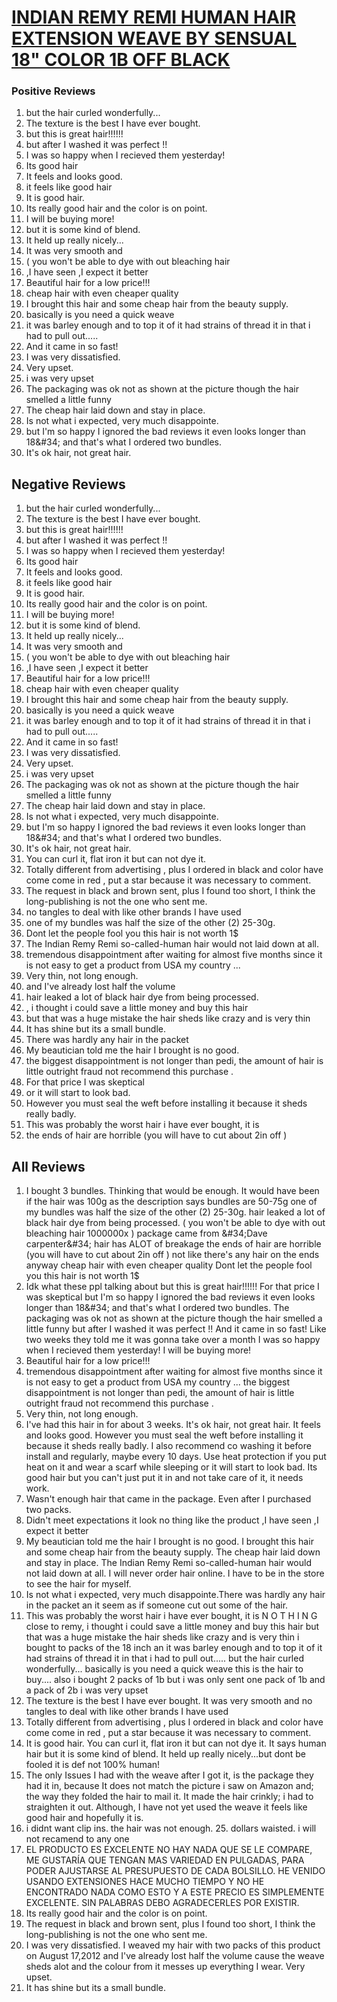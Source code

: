 # [INDIAN REMY REMI HUMAN HAIR EXTENSION WEAVE BY SENSUAL 18&quot; COLOR 1B OFF BLACK](https://products.checkmycream.com/products/INDIAN-REMY-REMI-HUMAN-HAIR-EXTENSION-WEAVE-BY-SENSUAL-18&quot;-COLOR-1B-OFF-BLACK.html)

### Positive Reviews

<ol>
      <li>but the hair curled wonderfully...</li>
      <li>The texture is the best I have ever bought.  </li>
      <li>but this is great hair!!!!!!</li>
      <li>but after I washed it was perfect !!</li>
      <li>I was so happy when I recieved them yesterday!</li>
      <li>Its good hair</li>
      <li>It feels and looks good.</li>
      <li>it feels like good hair</li>
      <li>It is good hair.</li>
      <li>Its really good hair and the color is on point.</li>
      <li>I will be buying more!</li>
      <li>but it is some kind of blend.</li>
      <li>It held up really nicely...</li>
      <li>It was very smooth and</li>
      <li>( you won&#x27;t be able to dye with out bleaching hair</li>
      <li>,I have seen ,I expect it better</li>
      <li>Beautiful hair for a low price!!!</li>
      <li>cheap hair with even cheaper quality</li>
      <li>I brought this hair and some cheap hair from the beauty supply.</li>
      <li>basically is you need a quick weave</li>
      <li>it was barley enough and to top it of it had strains of thread it in that i had to pull out.....</li>
      <li>And it came in so fast!</li>
      <li>I was very dissatisfied.</li>
      <li>Very upset.</li>
      <li>i was very upset</li>
      <li>The packaging was ok not as shown at the picture though the hair smelled a little funny</li>
      <li>The cheap hair laid down and stay in place.</li>
      <li>Is not what i expected, very much disappointe.</li>
      <li>but I&#x27;m so happy I ignored the bad reviews it even looks longer than 18&amp;#34; and that&#x27;s what I ordered two bundles.</li>
      <li>It&#x27;s ok hair, not great hair.</li>
</ol>


<h2>Negative Reviews</h2>
<ol>
<li> but the hair curled wonderfully...</li>
<li> The texture is the best I have ever bought.  </li>
<li> but this is great hair!!!!!!</li>
<li> but after I washed it was perfect !!</li>
<li> I was so happy when I recieved them yesterday!</li>
<li> Its good hair</li>
<li> It feels and looks good.</li>
<li> it feels like good hair</li>
<li> It is good hair.</li>
<li> Its really good hair and the color is on point.</li>
<li> I will be buying more!</li>
<li> but it is some kind of blend.</li>
<li> It held up really nicely...</li>
<li> It was very smooth and</li>
<li> ( you won&#x27;t be able to dye with out bleaching hair</li>
<li> ,I have seen ,I expect it better</li>
<li> Beautiful hair for a low price!!!</li>
<li> cheap hair with even cheaper quality</li>
<li> I brought this hair and some cheap hair from the beauty supply.</li>
<li> basically is you need a quick weave</li>
<li> it was barley enough and to top it of it had strains of thread it in that i had to pull out.....</li>
<li> And it came in so fast!</li>
<li> I was very dissatisfied.</li>
<li> Very upset.</li>
<li> i was very upset</li>
<li> The packaging was ok not as shown at the picture though the hair smelled a little funny</li>
<li> The cheap hair laid down and stay in place.</li>
<li> Is not what i expected, very much disappointe.</li>
<li> but I&#x27;m so happy I ignored the bad reviews it even looks longer than 18&amp;#34; and that&#x27;s what I ordered two bundles.</li>
<li> It&#x27;s ok hair, not great hair.</li>
<li> You can curl it, flat iron it but can not dye it.</li>
<li> Totally different from advertising , plus I ordered in black and color have come come in red , put a star because it was necessary to comment.</li>
<li> The request in black and brown sent, plus I found too short, I think the long-publishing is not the one who sent me.</li>
<li> no tangles to deal with like other brands I have used</li>
<li> one of my bundles was half the size of the other (2) 25-30g.  </li>
<li> Dont let the people fool you this hair is not worth 1$</li>
<li> The Indian Remy Remi so-called-human hair would not laid down at all.</li>
<li> tremendous disappointment after waiting for almost five months since it is not easy to get a product from USA my country ...</li>
<li> Very thin, not long enough.</li>
<li> and I&#x27;ve already lost half the volume</li>
<li> hair leaked a lot of black hair dye from being processed.</li>
<li> , i thought i could save a little money and buy this hair</li>
<li> but that was a huge mistake the hair sheds like crazy and is very thin</li>
<li> It has shine but its a small bundle.</li>
<li> There was hardly any hair in the packet</li>
<li> My beautician told me the hair I brought is no good.</li>
<li> the biggest disappointment is not longer than pedi, the amount of hair is little outright fraud not recommend this purchase .</li>
<li> For that price I was skeptical</li>
<li> or it will start to look bad.</li>
<li> However you must seal the weft before installing it because it sheds really badly.</li>
<li> This was probably the worst hair i have ever bought, it is</li>
<li> the ends of hair are horrible (you will have to cut about 2in off )</li>
</ol>

<h2>All Reviews</h2>

<ol>
    <li> I bought 3 bundles. Thinking that would be enough. It would have been if the hair was 100g as the description says bundles are 50-75g one of my bundles was half the size of the other (2) 25-30g.  hair leaked a lot of black hair dye from being processed. ( you won&#x27;t be able to dye with out bleaching hair 1000000x ) package came from &amp;#34;Dave carpenter&amp;#34; hair has ALOT of breakage the ends of hair are horrible (you will have to cut about 2in off ) not like there&#x27;s any hair on the ends anyway cheap hair with even cheaper quality Dont let the people fool you this hair is not worth 1$</li>
    <li> Idk what these ppl talking about but this is great hair!!!!!! For that price I was skeptical but I&#x27;m so happy I ignored the bad reviews it even looks longer than 18&amp;#34; and that&#x27;s what I ordered two bundles. The packaging was ok not as shown at the picture though the hair smelled a little funny but after I washed it was perfect !! And it came in so fast! Like two weeks they told me it was gonna take over a month I was so happy when I recieved them yesterday! I will be buying more!</li>
    <li> Beautiful hair for a low price!!!</li>
    <li> tremendous disappointment after waiting for almost five months since it is not easy to get a product from USA my country ... the biggest disappointment is not longer than pedi, the amount of hair is little outright fraud not recommend this purchase .</li>
    <li> Very thin, not long enough.</li>
    <li> I&#x27;ve had this hair in for about 3 weeks. It&#x27;s ok hair, not great hair. It feels and looks good. However you must seal the weft before installing it because it sheds really badly. I also recommend co washing it before install and regularly, maybe every 10 days. Use heat protection if you put heat on it and wear a scarf while sleeping or it will start to look bad. Its good hair but you can&#x27;t just put it in and not take care of it, it needs work.</li>
    <li> Wasn&#x27;t enough hair that came in the package. Even after I purchased two packs.</li>
    <li> Didn&#x27;t meet expectations it look no thing like the  product  ,I have seen ,I expect it better</li>
    <li> My beautician told me the hair I brought is no good. I brought this hair and some cheap hair from the beauty supply. The cheap hair laid down and stay in place. The Indian Remy Remi so-called-human hair would not laid down at all. I will never order hair online. I have to be in the store to see the hair for myself.</li>
    <li> Is not what i expected, very much disappointe.There was hardly any hair in the packet an it seem as if someone cut out some of the hair.</li>
    <li> This was probably the worst hair i have ever bought, it is N O T H I N G close to remy, i thought i could save a little money and buy this hair but that was a huge mistake the hair sheds like crazy and is very thin i bought to packs of the 18 inch an it was barley enough and to top it of it had strains of thread it in that i had to pull out..... but the hair curled wonderfully... basically is you need a quick weave this is the hair to buy.... also i bought  2 packs of 1b but i was only sent one pack of 1b and a pack of 2b i was very upset</li>
    <li> The texture is the best I have ever bought.  It was very smooth and no tangles to deal with like other brands I have used</li>
    <li> Totally different from advertising , plus I ordered in black and color have come come in red , put a star because it was necessary to comment.</li>
    <li> It is good hair. You can curl it, flat iron it but can not dye it. It says human hair but it is some kind of blend. It held up really nicely...but dont be fooled it is def not 100% human!</li>
    <li> The only Issues I had with the weave after I got it, is the package they had it in, because It does not match the picture i saw on Amazon and; the way they folded the hair to mail it. It made the hair crinkly; i had to straighten it out.  Although, I have not yet used the weave it feels like good hair and hopefully it is.</li>
    <li> i didnt want clip ins. the hair was not enough. 25. dollars waisted. i will not recamend to any one</li>
    <li> EL PRODUCTO ES EXCELENTE NO HAY NADA QUE SE LE COMPARE, ME GUSTARÍA QUE TENGAN MAS VARIEDAD EN PULGADAS, PARA PODER AJUSTARSE AL PRESUPUESTO DE CADA BOLSILLO. HE VENIDO USANDO EXTENSIONES HACE MUCHO TIEMPO Y NO HE ENCONTRADO NADA COMO ESTO Y A ESTE PRECIO ES SIMPLEMENTE EXCELENTE. SIN PALABRAS DEBO AGRADECERLES POR EXISTIR.</li>
    <li> Its really good hair and the color is on point.</li>
    <li> The request in black and brown sent, plus I found too short, I think the long-publishing is not the one who sent me.</li>
    <li> I was very dissatisfied. I weaved my hair with two packs of this product on August 17,2012 and I&#x27;ve already lost half the volume cause the weave sheds alot and the colour from it messes up everything I wear. Very upset.</li>
    <li> It has shine but its a small bundle.</li>
</ol>




